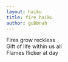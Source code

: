 ```yaml
---
layout: haiku
title: fire haiku
author: gubbnah
---
```


Fires grow reckless <br>
Gift of life within us all <br>
Flames flicker at day <br>